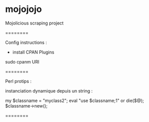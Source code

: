 mojojojo
========

Mojolicious scraping project

========

Config instructions :

- install CPAN Plugins

sudo cpanm URI

========

Perl protips :

instanciation dynamique depuis un string :

my $classname = "myclass2";
eval "use $classname;1" or die($@);
$classname->new();

========

